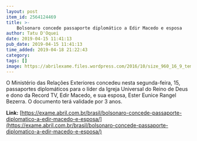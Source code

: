 ```yaml
---
layout: post
item_id: 2564124469
title: >-
    Bolsonaro concede passaporte diplomático a Edir Macedo e esposa
author: Tatu D'Oquei
date: 2019-04-15 11:41:13
pub_date: 2019-04-15 11:41:13
time_added: 2019-04-18 21:22:43
category: 
tags: []
image: https://abrilexame.files.wordpress.com/2016/10/size_960_16_9_templo6.jpg?quality=70&strip=info&w=680&h=453&crop=1
---
```


O Ministério das Relações Exteriores concedeu nesta segunda-feira, 15, passaportes diplomáticos para o líder da Igreja Universal do Reino de Deus e dono da Record TV, Edir Macedo, e sua esposa, Ester Eunice Rangel Bezerra. O documento terá validade por 3 anos.

**Link:** [https://exame.abril.com.br/brasil/bolsonaro-concede-passaporte-diplomatico-a-edir-macedo-e-esposa/](https://exame.abril.com.br/brasil/bolsonaro-concede-passaporte-diplomatico-a-edir-macedo-e-esposa/)

